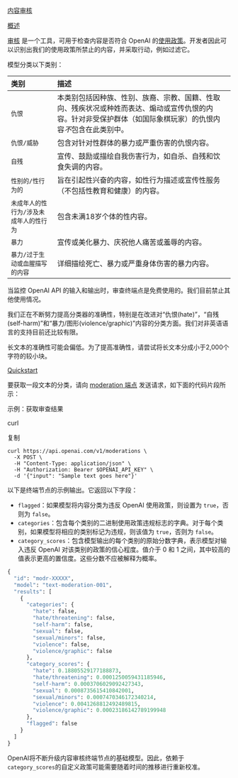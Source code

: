[内容审核](https://platform.openai.com/docs/guides/moderation/moderation)

[概述](https://platform.openai.com/docs/guides/moderation/overview)

[审核](https://platform.openai.com/docs/api-reference/moderations) 是一个工具，可用于检查内容是否符合 OpenAI 的[使用政策](https://openai.com/policies/usage-policies)。开发者因此可以识别出我们的使用政策所禁止的内容，并采取行动，例如过滤它。

模型分类以下类别：

| 类别                                    | 描述                                                         |
| :-------------------------------------- | :----------------------------------------------------------- |
| `仇恨`                                  | 本类别包括因种族、性别、族裔、宗教、国籍、性取向、残疾状况或种姓而表达、煽动或宣传仇恨的内容。针对非受保护群体（如国际象棋玩家）的仇恨内容*不*包含在此类别中。 |
| `仇恨/威胁`                             | 包含对针对性群体的暴力或严重伤害的仇恨内容。                 |
| `自残`                                  | 宣传、鼓励或描绘自我伤害行为，如自杀、自残和饮食失调的内容。 |
| `性别的/性行为的`                       | 旨在引起性兴奋的内容，如性行为描述或宣传性服务（不包括性教育和健康）的内容。 |
| `未成年人的性行为/涉及未成年人的性行为` | 包含未满18岁个体的性内容。                                   |
| `暴力`                                  | 宣传或美化暴力、庆祝他人痛苦或羞辱的内容。                   |
| `暴力/过于生动或血腥描写的内容`         | 详细描绘死亡、暴力或严重身体伤害的暴力内容。                 |

当监控 OpenAI API 的输入和输出时，审查终端点是免费使用的。我们目前禁止其他使用情况。



我们正在不断努力提高分类器的准确性，特别是在改进对“仇恨(hate)”，“自残(self-harm)”和“暴力/图形(violence/graphic)”内容的分类方面。我们对非英语语言的支持目前还比较有限。

长文本的准确性可能会偏低。为了提高准确性，请尝试将长文本分成小于2,000个字符的较小块。

[Quickstart](https://platform.openai.com/docs/guides/moderation/quickstart)

要获取一段文本的分类，请向 [moderation 端点](https://platform.openai.com/docs/api-reference/moderations) 发送请求，如下面的代码片段所示：

示例：获取审查结果

curl



复制

```shell
curl https://api.openai.com/v1/moderations \
  -X POST \
  -H "Content-Type: application/json" \
  -H "Authorization: Bearer $OPENAI_API_KEY" \
  -d '{"input": "Sample text goes here"}'
```

以下是终端节点的示例输出。它返回以下字段：

- `flagged`：如果模型将内容分类为违反 OpenAI 使用政策，则设置为 `true`，否则为 `false`。
- `categories`：包含每个类别的二进制使用政策违规标志的字典。对于每个类别，如果模型将相应的类别标记为违规，则该值为 `true`，否则为 `false`。
- `category_scores`：包含模型输出的每个类别的原始分数字典，表示模型对输入违反 OpenAI 对该类别的政策的信心程度。值介于 0 和 1 之间，其中较高的值表示更高的置信度。这些分数不应被解释为概率。

```python
{
  "id": "modr-XXXXX",
  "model": "text-moderation-001",
  "results": [
    {
      "categories": {
        "hate": false,
        "hate/threatening": false,
        "self-harm": false,
        "sexual": false,
        "sexual/minors": false,
        "violence": false,
        "violence/graphic": false
      },
      "category_scores": {
        "hate": 0.18805529177188873,
        "hate/threatening": 0.0001250059431185946,
        "self-harm": 0.0003706029092427343,
        "sexual": 0.0008735615410842001,
        "sexual/minors": 0.0007470346172340214,
        "violence": 0.0041268812492489815,
        "violence/graphic": 0.00023186142789199948
      },
      "flagged": false
    }
  ]
}
```



OpenAI将不断升级内容审核终端节点的基础模型。因此，依赖于`category_scores`的自定义政策可能需要随着时间的推移进行重新校准。